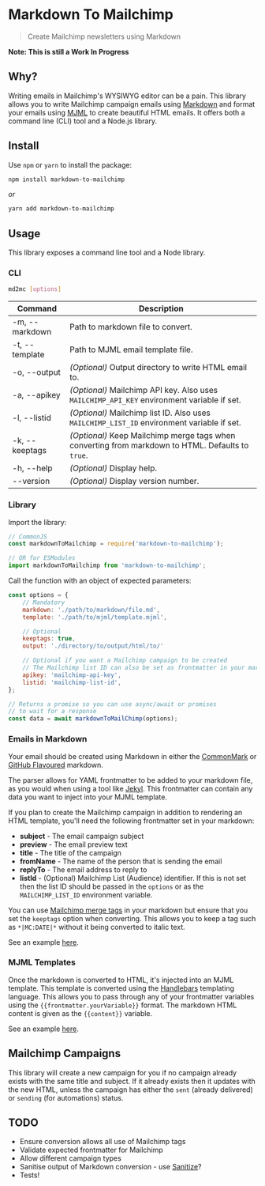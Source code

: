 # Markdown To Mailchimp

> Create Mailchimp newsletters using Markdown

**Note: This is still a Work In Progress**

## Why?

Writing emails in Mailchimp's WYSIWYG editor can be a pain. This library allows you to write Mailchimp campaign emails using [Markdown](https://en.wikipedia.org/wiki/Markdown) and format your emails using [MJML](https://mjml.io/) to create beautiful HTML emails. It offers both a command line (CLI) tool and a Node.js library.

## Install

Use `npm` or `yarn` to install the package:

```bash
npm install markdown-to-mailchimp
```

_or_

```bash
yarn add markdown-to-mailchimp
```

## Usage

This library exposes a command line tool and a Node library.

### CLI

```bash
md2mc [options]
```

| Command | Description |
| ------- | ----------- |
| -m, --markdown | Path to markdown file to convert. |
| -t, --template | Path to MJML email template file. |
| -o, --output | _(Optional)_ Output directory to write HTML email to. |
| -a, --apikey | _(Optional)_ Mailchimp API key. Also uses `MAILCHIMP_API_KEY` environment variable if set. |
| -l, --listid | _(Optional)_ Mailchimp list ID. Also uses `MAILCHIMP_LIST_ID` environment variable if set. |
| -k, --keeptags | _(Optional)_ Keep Mailchimp merge tags when converting from markdown to HTML. Defaults to `true`. |
| -h, --help | _(Optional)_ Display help. |
| --version | _(Optional)_ Display version number. |


### Library

Import the library:

```js
// CommonJS
const markdownToMailchimp = require('markdown-to-mailchimp');

// OR for ESModules
import markdownToMailchimp from 'markdown-to-mailchimp';
```

Call the function with an object of expected parameters:

```js
const options = {
    // Mandatory
    markdown: './path/to/markdown/file.md',
    template: './path/to/mjml/template.mjml',

    // Optional
    keeptags: true,
    output: './directory/to/output/html/to/'

    // Optional if you want a Mailchimp campaign to be created
    // The Mailchimp list ID can also be set as frontmatter in your markdown email
    apikey: 'mailchimp-api-key',
    listid: 'mailchimp-list-id',
};

// Returns a promise so you can use async/await or promises
// to wait for a response
const data = await markdownToMailChimp(options);
```

### Emails in Markdown

Your email should be created using Markdown in either the [CommonMark](https://spec.commonmark.org/0.29/) or [GitHub Flavoured](https://github.github.com/gfm/) markdown.

The parser allows for YAML frontmatter to be added to your markdown file, as you would when using a tool like [Jekyl](https://jekyllrb.com/docs/front-matter/). This frontmatter can contain any data you want to inject into your MJML template.

If you plan to create the Mailchimp campaign in addition to rendering an HTML template, you'll need the following frontmatter set in your markdown:

* **subject** - The email campaign subject
* **preview** - The email preview text
* **title** - The title of the campaign
* **fromName** - The name of the person that is sending the email
* **replyTo** - The email address to reply to
* **listId** - (Optional) Mailchimp List (Audience) identifier. If this is not set then the list ID should be passed in the `options` or as the `MAILCHIMP_LIST_ID` environment variable.

You can use [Mailchimp merge tags](https://mailchimp.com/help/all-the-merge-tags-cheat-sheet/) in your markdown but ensure that you set the `keeptags` option when converting. This allows you to keep a tag such as `*|MC:DATE|*` without it being converted to italic text.

See an example [here](./examples/markdown/test.md).

### MJML Templates

Once the markdown is converted to HTML, it's injected into an MJML template. This template is converted using the [Handlebars](https://handlebarsjs.com/) templating language. This allows you to pass through any of your frontmatter variables using the `{{frontmatter.yourVariable}}` format. The markdown HTML content is given as the `{{content}}` variable.

See an example [here](./examples/templates/testTemplate.mjml).

## Mailchimp Campaigns

This library will create a new campaign for you if no campaign already exists with the same title and subject. If it already exists then it updates with the new HTML, unless the campaign has either the `sent` (already delivered) or `sending` (for automations) status.

## TODO

* Ensure conversion allows all use of Mailchimp tags
* Validate expected frontmatter for Mailchimp
* Allow different campaign types
* Sanitise output of Markdown conversion - use [Sanitize](https://github.com/apostrophecms/sanitize-html)?
* Tests!
